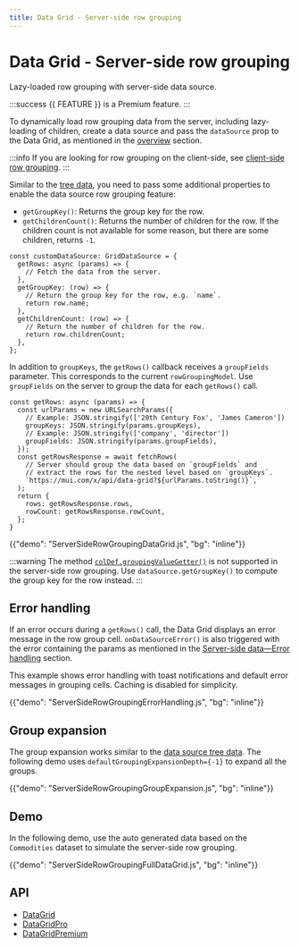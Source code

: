 ```yaml
---
title: Data Grid - Server-side row grouping
---
```


# Data Grid - Server-side row grouping [<span class="plan-premium"></span>](/x/introduction/licensing/#premium-plan 'Premium plan')

<p class="description">Lazy-loaded row grouping with server-side data source.</p>

:::success
{{ FEATURE }} is a Premium feature.
:::

To dynamically load row grouping data from the server, including lazy-loading of children, create a data source and pass the `dataSource` prop to the Data Grid, as mentioned in the [overview](/x/react-data-grid/server-side-data/) section.

:::info
If you are looking for row grouping on the client-side, see [client-side row grouping](/x/react-data-grid/row-grouping/).
:::

Similar to the [tree data](/x/react-data-grid/server-side-data/tree-data/), you need to pass some additional properties to enable the data source row grouping feature:

- `getGroupKey()`: Returns the group key for the row.
- `getChildrenCount()`: Returns the number of children for the row. If the children count is not available for some reason, but there are some children, returns `-1`.

```tsx
const customDataSource: GridDataSource = {
  getRows: async (params) => {
    // Fetch the data from the server.
  },
  getGroupKey: (row) => {
    // Return the group key for the row, e.g. `name`.
    return row.name;
  },
  getChildrenCount: (row) => {
    // Return the number of children for the row.
    return row.childrenCount;
  },
};
```

In addition to `groupKeys`, the `getRows()` callback receives a `groupFields` parameter. This corresponds to the current `rowGroupingModel`. Use `groupFields` on the server to group the data for each `getRows()` call.

```tsx
const getRows: async (params) => {
  const urlParams = new URLSearchParams({
    // Example: JSON.stringify(['20th Century Fox', 'James Cameron'])
    groupKeys: JSON.stringify(params.groupKeys),
    // Example: JSON.stringify(['company', 'director'])
    groupFields: JSON.stringify(params.groupFields),
  });
  const getRowsResponse = await fetchRows(
    // Server should group the data based on `groupFields` and
    // extract the rows for the nested level based on `groupKeys`.
    `https://mui.com/x/api/data-grid?${urlParams.toString()}`,
  );
  return {
    rows: getRowsResponse.rows,
    rowCount: getRowsResponse.rowCount,
  };
}
```

{{"demo": "ServerSideRowGroupingDataGrid.js", "bg": "inline"}}

:::warning
The method [`colDef.groupingValueGetter()`](/x/react-data-grid/row-grouping/#using-groupingvaluegetter-for-complex-grouping-value) is not supported in the server-side row grouping.
Use `dataSource.getGroupKey()` to compute the group key for the row instead.
:::

## Error handling

If an error occurs during a `getRows()` call, the Data Grid displays an error message in the row group cell. `onDataSourceError()` is also triggered with the error containing the params as mentioned in the [Server-side data—Error handling](/x/react-data-grid/server-side-data/#error-handling) section.

This example shows error handling with toast notifications and default error messages in grouping cells. Caching is disabled for simplicity.

{{"demo": "ServerSideRowGroupingErrorHandling.js", "bg": "inline"}}

## Group expansion

The group expansion works similar to the [data source tree data](/x/react-data-grid/server-side-data/tree-data/#group-expansion).
The following demo uses `defaultGroupingExpansionDepth={-1}` to expand all the groups.

{{"demo": "ServerSideRowGroupingGroupExpansion.js", "bg": "inline"}}

## Demo

In the following demo, use the auto generated data based on the `Commodities` dataset to simulate the server-side row grouping.

{{"demo": "ServerSideRowGroupingFullDataGrid.js", "bg": "inline"}}

## API

- [DataGrid](/x/api/data-grid/data-grid/)
- [DataGridPro](/x/api/data-grid/data-grid-pro/)
- [DataGridPremium](/x/api/data-grid/data-grid-premium/)
